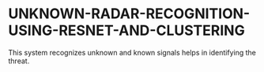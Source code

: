 # UNKNOWN-RADAR-RECOGNITION-USING-RESNET-AND-CLUSTERING
This system recognizes unknown and known signals helps in identifying the threat.
